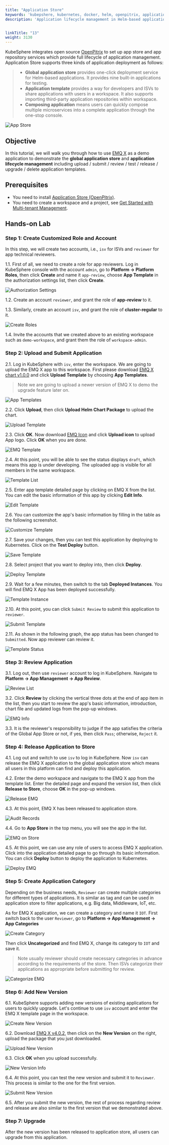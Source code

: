 ```yaml
---
title: "Application Store"
keywords: 'kubepshere, kubernetes, docker, helm, openpitrix, application store'
description: 'Application lifecycle management in Helm-based application store sponsored by OpenPitrix'


linkTitle: "13"
weight: 3130
---
```


KubeSphere integrates open source [OpenPitrix](https://github.com/openpitrix/openpitrix) to set up app store and app repository services which provide full lifecycle of application management. Application Store supports three kinds of application deployment as follows:

> - **Global application store** provides one-click deployment service for Helm-based applications. It provides nine built-in applications for testing.
> - **Application template** provides a way for developers and ISVs to share applications with users in a workspace. It also supports importing third-party application repositories within workspace.
> - **Composing application** means users can quickly compose multiple microservices into a complete application through the one-stop console.

![App Store](https://pek3b.qingstor.com/kubesphere-docs/png/20200212172234.png)

## Objective

In this tutorial, we will walk you through how to use [EMQ X](https://www.emqx.io/) as a demo application to demonstrate the **global application store** and **application lifecycle management** including upload / submit / review / test / release / upgrade / delete application templates.

## Prerequisites

- You need to install [Application Store (OpenPitrix)](../../installation/install-openpitrix).
- You need to create a workspace and a project, see [Get Started with Multi-tenant Management](../admin-quick-start).

## Hands-on Lab

### Step 1: Create Customized Role and Account

In this step, we will create two accounts, i.e., `isv` for ISVs and `reviewer` for app technical reviewers.

1.1. First of all, we need to create a role for app reviewers. Log in KubeSphere console with the account `admin`, go to **Platform → Platform Roles**, then click **Create** and name it `app-review`, choose **App Template** in the authorization settings list, then click **Create**.

![Authorization Settings](https://pek3b.qingstor.com/kubesphere-docs/png/20200305172646.png)

1.2. Create an account `reviewer`, and grant the role of **app-review** to it.

1.3. Similarly, create an account `isv`, and grant the role of **cluster-regular** to it.

![Create Roles](https://pek3b.qingstor.com/kubesphere-docs/png/20200212180757.png)

1.4. Invite the accounts that we created above to an existing workspace such as `demo-workspace`, and grant them the role of `workspace-admin`.

### Step 2: Upload and Submit Application

2.1. Log in KubeSphere with `isv`, enter the workspace. We are going to upload the EMQ X app to this workspace. First please download [EMQ X chart v1.0.0](https://github.com/kubesphere/tutorial/raw/master/tutorial%205%20-%20app-store/emqx-v1.0.0-rc.1.tgz) and click **Upload Template** by choosing **App Templates**.

> Note we are going to upload a newer version of EMQ X to demo the upgrade feature later on.

![App Templates](https://pek3b.qingstor.com/kubesphere-docs/png/20200212183110.png)

2.2. Click **Upload**, then click **Upload Helm Chart Package** to upload the chart.

![Upload Template](https://pek3b.qingstor.com/kubesphere-docs/png/20200212183634.png)

2.3. Click **OK**. Now download [EMQ Icon](https://github.com/kubesphere/tutorial/raw/master/tutorial%205%20-%20app-store/emqx-logo.png) and click **Upload icon** to upload App logo. Click **OK** when you are done.

![EMQ Template](https://pek3b.qingstor.com/kubesphere-docs/png/20200212232222.png)

2.4. At this point, you will be able to see the status displays `draft`, which means this app is under developing. The uploaded app is visible for all members in the same workspace.

![Template List](https://pek3b.qingstor.com/kubesphere-docs/png/20200212232332.png)

2.5. Enter app template detailed page by clicking on EMQ X from the list. You can edit the basic information of this app by clicking **Edit Info**.

![Edit Template](https://pek3b.qingstor.com/kubesphere-docs/png/20200212232811.png)

2.6. You can customize the app's basic information by filling in the table as the following screenshot.

![Customize Template](https://pek3b.qingstor.com/kubesphere-docs/png/20200213143953.png)

2.7. Save your changes, then you can test this application by deploying to Kubernetes. Click on the **Test Deploy** button.

![Save Template](https://pek3b.qingstor.com/kubesphere-docs/png/20200213152954.png)

2.8. Select project that you want to deploy into, then click **Deploy**.

![Deploy Template](https://pek3b.qingstor.com/kubesphere-docs/png/20200213153820.png)

2.9. Wait for a few minutes, then switch to the tab **Deployed Instances**. You will find EMQ X App has been deployed successfully.

![Template Instance](https://pek3b.qingstor.com/kubesphere-docs/png/20200213161854.png)

2.10. At this point, you can click `Submit Review` to submit this application to `reviewer`.

![Submit Template](https://pek3b.qingstor.com/kubesphere-docs/png/20200213162159.png)

2.11. As shown in the following graph, the app status has been changed to `Submitted`. Now app reviewer can review it.

![Template Status](https://pek3b.qingstor.com/kubesphere-docs/png/20200213162811.png)

### Step 3: Review Application

3.1. Log out, then use `reviewer` account to log in KubeSphere. Navigate to **Platform → App Management → App Review**.

![Review List](https://pek3b.qingstor.com/kubesphere-docs/png/20200213163535.png)

3.2. Click **Review** by clicking the vertical three dots at the end of app item in the list, then you start to review the app's basic information, introduction, chart file and updated logs from the pop-up windows.

![EMQ Info](https://pek3b.qingstor.com/kubesphere-docs/png/20200213163802.png)

3.3. It is the reviewer's responsibility to judge if the app satisfies the criteria of the Global App Store or not, if yes, then click `Pass`; otherwise, `Reject` it.

### Step 4: Release Application to Store

4.1. Log out and switch to use `isv` to log in KubeSphere. Now `isv` can release the EMQ X application to the global application store which means all users in this platform can find and deploy this application.

4.2. Enter the demo workspace and navigate to the EMQ X app from the template list. Enter the detailed page and expand the version list, then click **Release to Store**, choose **OK** in the pop-up windows.

![Release EMQ](https://pek3b.qingstor.com/kubesphere-docs/png/20200213171324.png)

4.3. At this point, EMQ X has been released to application store.

![Audit Records](https://pek3b.qingstor.com/kubesphere-docs/png/20200213171705.png)

4.4. Go to **App Store** in the top menu, you will see the app in the list.

![EMQ on Store](https://pek3b.qingstor.com/kubesphere-docs/png/20200213172436.png)

4.5. At this point, we can use any role of users to access EMQ X application. Click into the application detailed page to go through its basic information. You can click **Deploy** button to deploy the application to Kubernetes.

![Deploy EMQ](https://pek3b.qingstor.com/kubesphere-docs/png/20200213172650.png)

### Step 5: Create Application Category

Depending on the business needs, `Reviewer` can create multiple categories for different types of applications. It is similar as tag and can be used in application store to filter applications, e.g. Big data, Middleware, IoT, etc.

As for EMQ X application, we can create a category and name it `IOT`. First switch back to the user `Reviewer`, go to **Platform → App Management → App Categories**

![Create Category](https://pek3b.qingstor.com/kubesphere-docs/png/20200213172046.png)

Then click **Uncategorized** and find EMQ X, change its category to `IOT` and save it.

> Note usually reviewer should create necessary categories in advance according to the requirements of the store. Then ISVs categorize their applications as appropriate before submitting for review.

![Categorize EMQ](https://pek3b.qingstor.com/kubesphere-docs/png/20200213172311.png)

### Step 6: Add New Version

6.1. KubeSphere supports adding new versions of existing applications for users to quickly upgrade. Let's continue to use `isv` account and enter the EMQ X template page in the workspace.

![Create New Version](https://pek3b.qingstor.com/kubesphere-docs/png/20200213173325.png)

6.2. Download [EMQ X v4.0.2](https://github.com/kubesphere/tutorial/raw/master/tutorial%205%20-%20app-store/emqx-v4.0.2.tgz), then click on the **New Version** on the right, upload the package that you just downloaded.

![Upload New Version](https://pek3b.qingstor.com/kubesphere-docs/png/20200213173744.png)

6.3. Click **OK** when you upload successfully.

![New Version Info](https://pek3b.qingstor.com/kubesphere-docs/png/20200213174026.png)

6.4. At this point, you can test the new version and submit it to `Reviewer`. This process is similar to the one for the first version.

![Submit New Version](https://pek3b.qingstor.com/kubesphere-docs/png/20200213174256.png)

6.5. After you submit the new version, the rest of process regarding review and release are also similar to the first version that we demonstrated above.

### Step 7: Upgrade

After the new version has been released to application store, all users can upgrade from this application.
